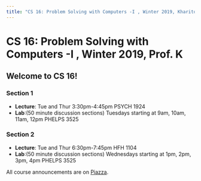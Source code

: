 ```yaml
---
title: "CS 16: Problem Solving with Computers -I , Winter 2019, Kharitonova"
---
```


# CS 16: Problem Solving with Computers -I , Winter 2019, Prof. K

## Welcome to CS 16!

### **Section 1**
* **Lecture**: Tue and Thur 3:30pm-4:45pm PSYCH 1924
* **Lab**:(50 minute discussion sections) Tuesdays starting at 9am, 10am, 11am, 12pm PHELPS 3525

### **Section 2**
* **Lecture**: Tue and Thur 6:30pm-7:45pm HFH 1104
* **Lab**:(50 minute discussion sections) Wednesdays starting at 1pm, 2pm, 3pm, 4pm PHELPS 3525

All course announcements are on [Piazza](https://piazza.com/class/jqm50idtsek4wz).
